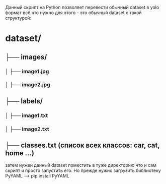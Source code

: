 Данный скрипт на Python позволяет перевести обычный dataset в yolo формат
всё что нужно для этого - это обычный dataset с такой структурой:

# dataset/
## ├── images/
### │   ├── image1.jpg
### │   ├── image2.jpg
## ├── labels/
### │   ├── image1.txt
### │   ├── image2.txt
## ├── classes.txt (список всех классов: car, cat, home ...)

затем нужен данный dataset поместить в туже директорию что и сам скрипт и просто запустить его. Но прежде нужно загрузить библиотеку PyYAML --> pip install PyYAML

